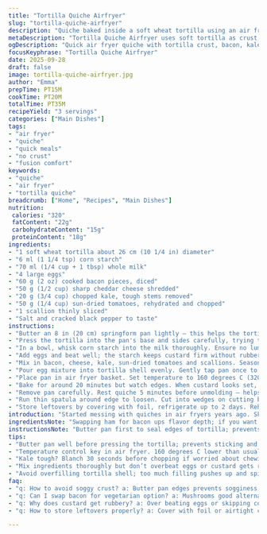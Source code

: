 ```yaml
---
title: "Tortilla Quiche Airfryer"
slug: "tortilla-quiche-airfryer"
description: "Quiche baked inside a soft wheat tortilla using an air fryer. Uses corn starch to hold custard, milk with eggs, diced cooked bacon instead of ham for a smoky twist. Spinach swapped for kale, peppers swapped for sun-dried tomatoes. Baked at medium-low heat till golden, slightly puffed and firm. A fast, no-crust quiche alternative. Crisp edges on tortilla hold filling, manageable size for 2 to 3 servings."
metaDescription: "Tortilla Quiche Airfryer uses soft tortilla as crust, corn starch binds custard with eggs, bacon, kale and sun-dried tomatoes. Fast air fryer quiche, crisp edges. "
ogDescription: "Quick air fryer quiche with tortilla crust, bacon, kale and sun-dried tomatoes. Corn starch stops rubbery custard. Crisp edges, golden puffed top, no dough fuss."
focusKeyphrase: "Tortilla Quiche Airfryer"
date: 2025-09-28
draft: false
image: tortilla-quiche-airfryer.jpg
author: "Emma"
prepTime: PT15M
cookTime: PT20M
totalTime: PT35M
recipeYield: "3 servings"
categories: ["Main Dishes"]
tags:
- "air fryer"
- "quiche"
- "quick meals"
- "no crust"
- "fusion comfort"
keywords:
- "quiche"
- "air fryer"
- "tortilla quiche"
breadcrumb: ["Home", "Recipes", "Main Dishes"]
nutrition: 
 calories: "320"
 fatContent: "22g"
 carbohydrateContent: "15g"
 proteinContent: "18g"
ingredients:
- "1 soft wheat tortilla about 26 cm (10 1/4 in) diameter"
- "6 ml (1 1/4 tsp) corn starch"
- "70 ml (1/4 cup + 1 tbsp) whole milk"
- "4 large eggs"
- "60 g (2 oz) cooked bacon pieces, diced"
- "50 g (1/2 cup) sharp cheddar cheese shredded"
- "20 g (3/4 cup) chopped kale, tough stems removed"
- "50 g (1/4 cup) sun-dried tomatoes, rehydrated and chopped"
- "1 scallion thinly sliced"
- "Salt and cracked black pepper to taste"
instructions:
- "Butter an 8 in (20 cm) springform pan lightly – this helps the tortilla stick and crisp without burning."
- "Press the tortilla into the pan's base and sides carefully, trying to avoid folds that trap air pockets; unevenness affects cooking."
- "In a bowl, whisk corn starch into the milk thoroughly. Ensure no lumps."
- "Add eggs and beat well; the starch keeps custard firm without rubberiness."
- "Mix in bacon, cheese, kale, sun-dried tomatoes and scallions. Season generously with salt and pepper."
- "Pour egg mixture into tortilla shell evenly. Gently tap pan once to release air bubbles trapped under filling."
- "Place pan in air fryer basket. Set temperature to 160 degrees C (320 F); slightly lower than usual to avoid tortilla burning."
- "Bake for around 20 minutes but watch edges. When custard looks set, edges pull slightly away from pan and top surface is golden and just puffed – test firmness by a light shake; minimal jiggle is good."
- "Remove pan carefully. Rest quiche 5 minutes before unmolding – helps slice without cracking."
- "Run thin spatula around edge to loosen. Cut into wedges on cutting board."
- "Store leftovers by covering with foil, refrigerate up to 2 days. Reheat in air fryer 3-5 minutes at 150 C for crisp edges again."
introduction: "Started messing with quiches in air fryers years ago. Skipping messy dough, tortilla works as quick crust. The starch trick? Learned it saves custard from turning rubbery, the texture improves so much more than just eggs and milk. Tried ham back then, salty but bacon smokes in better. Kale instead of spinach gives bite, more character. Sun-dried tomatoes add acidity balancing the fat. Tortilla edges crisp to just golden, filling puffs slightly. Look for that golden dome, not raw wobble but no dry crack. Air fryer heats fast, so lower temps. Cook by eye, not by timer alone."
ingredientsNote: "Swapping ham for bacon ups flavor depth; if you want vegetarian, omit and add mushrooms or caramelized onions. Kale tough? Blanch quickly or use baby spinach but adjust volume below a cup to avoid sogginess. Dried tomatoes sometimes too salty or chewy, soak in warm water for 10 minutes, pat dry to avoid watery filling. Corn starch essential; without it filling runs or cracks. Milk can be any fat content but whole milk gives smoother set. Use soft wheat tortilla for pliability; corn tortillas are too brittle here. Buttering pan helps crisp tortilla edges and prevents sticking. Salt and pepper – go bold, quiche can be bland otherwise."
instructionsNote: "Butter pan first to seal edges of tortilla; prevents cheese-melt leaks and crispiness. Press tortilla gently, avoid tearing; folds create uneven thickness, which causes uncooked spots or quick-burn areas. Whisk corn starch in milk thoroughly; lumps lead to curdled filling. Pour mixture in, tap sharply on counter to release air pockets – improves texture and prevents weird bubbles. Air fryer cooks differently than oven; it’s direct hot air circulation, so lower temp to avoid burnt bottom or crispy tortilla edges. Check quiche visually after 18 minutes; look for golden top, slight puffiness, and no jiggle in center. If still loose, add a few more minutes but watch carefully. Cooling after cooking gives better slicing consistency – hot quiche is fragile. Reheat leftovers with brief air frying to restore crisp shell."
tips:
- "Butter pan well before pressing the tortilla; prevents sticking and helps crisp edges without burning. Avoid folds when pressing tortilla or risk uneven cooking spots; thick folds hold soggy filling, thin spots burn quicker. Press gently, don’t tear tortilla — tricky but needed for even crust. Corn starch in milk must be fully whisked; lumps cause curdled custard and weird texture. Add eggs after starch-milk mix is lump-free to avoid rubbery results. Bacon diced small for even flavor spread, swap with mushrooms for vegetarian but add caramelized for depth. Sun-dried tomatoes rehydrated to keep filling moist, avoid soaking too long or filling gets watery."
- "Temperature control key in air fryer. 160 degrees C lower than usual oven quiche temp; avoids bottom burning and crispy edges getting bitter. Check at 18 minutes — look for golden top, slight puff and edges pulling from pan. Jiggle in center minimal means done; too loose needs extra min but watch closely or custard splits. Tap pan softly after pouring filling to release trapped air bubbles — prevents weird holes and uneven cooking. Cooling after bake allows firm cutting; hot quiche breaks easily when slicing. Reheat leftovers in air fryer for 3-5 minutes at 150 C to crisp shell again, unlike microwave which soggifies the crust."
- "Kale tough? Blanch 30 seconds before chopping if worried about chewiness but not necessary if leaves thin. Spinach swap needed careful as leaf volume shrinks and adds excess moisture; reduce quantity below a cup. Cheese shredded fine to melt evenly; chunkier cheese melts patchy, creates greasy pockets. Salt and cracked pepper generous; quiche base bland without. Butter layer on pan seals tortilla edges, stops cheese leaks and crisp up corners — don’t skip this step or edges stay floppy. Tortilla choice important: soft wheat pliable, corn too brittle and cracks under press and heat."
- "Mix ingredients thoroughly but don’t overbeat eggs or custard gets rubbery and dense. Scallion adds fresh bite – slice paper-thin for texture contrast. When placing pan in air fryer, basket placement matters; center for even air circulation. Avoid crowding the basket or heat drops, undercooks edges. If air fryer basket smaller, reduce tortilla size or fold edges under carefully. Timing varies by air fryer brand; rely on visual cues not just timer. Top should slightly puff like souffle dome; no sharp cracks or raw wet areas. Pull away edges signals cooked crust. Texture firm but springy when lightly shaken."
- "Avoid overfilling tortilla shell; too much filling pushes up and spills, uneven cooking follows. Tapping pan once on counter releases air bubbles under filling, enhances smooth texture with no crater holes. Corn starch essential starch stabilizes custard, replaces gluten or crust structure. Without it, filling runs or cracks open after cooking. Milk fat content affects custard firmness; whole milk reliable for firmer, creamier set. Mixing bacon with cheese and veggies before pouring ensures even distribution; prevents dense pockets of flavor or dry spots. Rest quiche 5 minutes unshelled; hot custard fragile and slices poorly. Cut with thin spatula or knife to loosen from pan edges carefully."
faq:
- "q: How to avoid soggy crust? a: Butter pan edges prevents sogginess. Press tortilla gently to avoid folds which trap moisture. Air fryer temp lower to crisp without burn. Use soft wheat tortilla, corn brittle and cracks. Avoid overfilling or juices pool. Chill filling before baking helps too."
- "q: Can I swap bacon for vegetarian option? a: Mushrooms good alternative, caramelize for flavor. Omit bacon, add onions caramelized. Spinach works but reduce volume. No corn starch leads to runny custard; keep that. Cheese needed for flavor and texture. Mix well to avoid wet spots."
- "q: Why does custard get rubbery? a: Over beating eggs or skipping corn starch causes rubbery texture. Whisk corn starch only in milk before adding eggs for smooth set. Bake until just done; overbaking dries custard. Cooling time needed for firm slice. Egg mix lightly beaten not whipped."
- "q: How to store leftovers properly? a: Cover with foil or airtight container. Refrigerate up to 2 days best. Reheat in air fryer restores crisp edges; microwave soggifies tortilla crust. Leftovers solidify in fridge, bring to room temp first. Avoid freezing; texture loss likely with custard."

---
```

